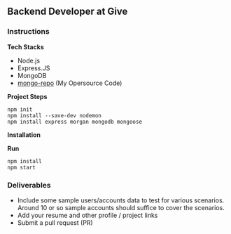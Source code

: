 ## Backend Developer at Give

### Instructions

**Tech Stacks**
* Node.js
* Express.JS
* MongoDB
* [mongo-repo](https://github.com/s-prakash/mongo-repo) (My Opersource Code)

**Project Steps**
```
npm init
npm install --save-dev nodemon
npm install express morgan mongodb mongoose 

```

**Installation**

**Run**
```
npm install
npm start
```


### Deliverables
- Include some sample users/accounts data to test for various scenarios. Around 10 or so sample accounts should suffice to cover the scenarios.
- Add your resume and other profile / project links
- Submit a pull request (PR)
